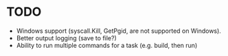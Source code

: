 # TODO

 * Windows support (syscall.Kill, GetPgid, are not supported on Windows).
 * Better output logging (save to file?)
 * Ability to run multiple commands for a task (e.g. build, then run)
